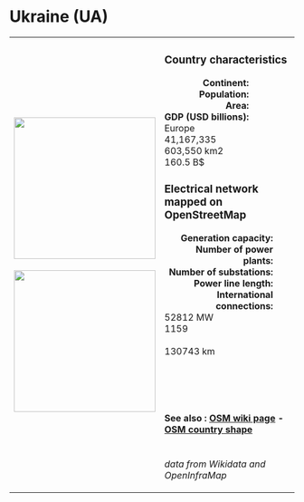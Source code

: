 # Ukraine (UA)

<table width="90%">
<tr>
<td>
<img src="https://upload.wikimedia.org/wikipedia/commons/4/49/Flag_of_Ukraine.svg" width="250">
<br><br>
<img src="https://upload.wikimedia.org/wikipedia/commons/0/0b/Ukraine_%28orthographic_projection%29.svg" width="250"></td>
<td>
<h3>Country characteristics</h3>
<div style="display: inline-block;text-align:right;margin-right:30px;font-weight: bold;">
Continent:<br>Population:<br>Area:<br>GDP (USD billions):
</div>
<div style="display: inline-block;">
Europe<br>41,167,335<br>603,550 km2<br>160.5 B$
</div>
<h3>Electrical network mapped on OpenStreetMap</h3>
<div style="display: inline-block;text-align:right;margin-right:30px;font-weight: bold;">Generation capacity:<br>
Number of power plants:<br>
Number of substations:<br>
Power line length:<br>
International connections:<br>
</div>
<div style="display: inline-block;">52812 MW<br>
1159<br>
<br>
130743 km<br>
<br>
</div>

<br><br><h4>See also :
<a href="https://wiki.openstreetmap.org/wiki/Power_networks/Ukraine" target="_blank">OSM wiki page</a> -
<a href="https://openstreetmap.org/relation/60199" target="_blank">OSM country shape</a>
</h4>

<br><i>data from Wikidata and OpenInfraMap</i>
</td>
</tr>
</table>




